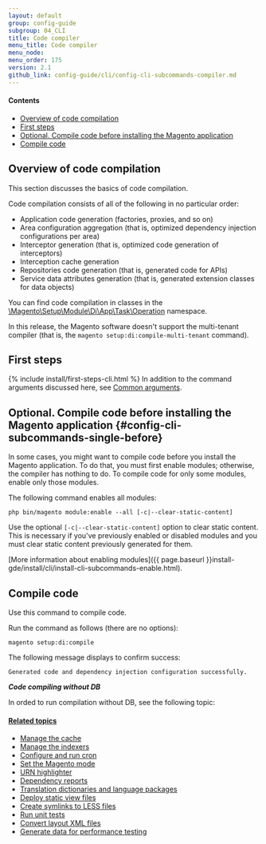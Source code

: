 ```yaml
---
layout: default
group: config-guide
subgroup: 04_CLI
title: Code compiler
menu_title: Code compiler
menu_node: 
menu_order: 175
version: 2.1
github_link: config-guide/cli/config-cli-subcommands-compiler.md
---
```


#### Contents

*	<a href="#config-cli-subcommands-compile-overview">Overview of code compilation</a>
*	<a href="#config-cli-before">First steps</a>
*	[Optional. Compile code before installing the Magento application](#config-cli-subcommands-single-before)
*	<a href="#config-cli-subcommands-single">Compile code</a>

<h2 id="config-cli-subcommands-compile-overview">Overview of code compilation</h2>
<p>This section discusses the basics of code compilation.</p>
<p>Code compilation consists of all of the following in no particular order:</p>
<ul><li>Application code generation (factories, proxies, and so on)</li>
<li>Area configuration aggregation (that is, optimized dependency injection configurations per area)</li>
<li>Interceptor generation (that is, optimized code generation of interceptors)</li>
<li>Interception cache generation</li>
<li>Repositories code generation (that is, generated code for APIs)</li>
<li>Service data attributes generation (that is, generated extension classes for data objects)</li></ul>
<p>You can find code compilation in classes in the <a href="{{ site.mage2100url }}setup/src/Magento/Setup/Module/Di/App/Task/Operation" target="_blank">\Magento\Setup\Module\Di\App\Task\Operation</a> namespace.</p> 

<div class="bs-callout bs-callout-warning">
    <p>In this release, the Magento software doesn't support the multi-tenant compiler (that is, the <code>magento setup:di:compile-multi-tenant</code> command).</p>
</div>

<h2 id="config-cli-before">First steps</h2>
{% include install/first-steps-cli.html %}
In addition to the command arguments discussed here, see <a href="{{ site.gdeurl21 }}config-guide/cli/config-cli-subcommands.html#config-cli-subcommands-common">Common arguments</a>.

## Optional. Compile code before installing the Magento application {#config-cli-subcommands-single-before}
In some cases, you might want to compile code before you install the Magento application. To do that, you must first enable modules; otherwise, the compiler has nothing to do. To compile code for only some modules, enable only those modules.

The following command enables all modules:

	php bin/magento module:enable --all [-c|--clear-static-content]

Use the optional `[-c|--clear-static-content]` option to clear static content. This is necessary if you've previously enabled or disabled modules and you must clear static content previously generated for them.

[More information about enabling modules]({{ page.baseurl }}install-gde/install/cli/install-cli-subcommands-enable.html).

<h2 id="config-cli-subcommands-single">Compile code</h2>
Use this command to compile code. 

Run the command as follows (there are no options):

	magento setup:di:compile

The following message displays to confirm success:

	Generated code and dependency injection configuration successfully.

***Code compiling without DB***
 
In orded to run compilation without DB, see the following topic: <a href="{{ site.gdeurl21 }}config-guide/cli/config-cli-subcommands-static-view.html#deploy_without_db">
#### Related topics

*	<a href="{{ site.gdeurl21 }}config-guide/cli/config-cli-subcommands-cache.html">Manage the cache</a>
*	<a href="{{ site.gdeurl21 }}config-guide/cli/config-cli-subcommands-index.html">Manage the indexers</a>
*	<a href="{{ site.gdeurl21 }}config-guide/cli/config-cli-subcommands-cron.html">Configure and run cron</a>
*	<a href="{{ site.gdeurl21 }}config-guide/cli/config-cli-subcommands-mode.html">Set the Magento mode</a>
*	<a href="{{ site.gdeurl21 }}config-guide/cli/config-cli-subcommands-urn.html">URN highlighter</a>
*	<a href="{{ site.gdeurl21 }}config-guide/cli/config-cli-subcommands-depen.html">Dependency reports</a>
*	<a href="{{ site.gdeurl21 }}config-guide/cli/config-cli-subcommands-i18n.html">Translation dictionaries and language packages</a>
*	<a href="{{ site.gdeurl21 }}config-guide/cli/config-cli-subcommands-static-view.html">Deploy static view files</a>
*	<a href="{{ site.gdeurl21 }}config-guide/cli/config-cli-subcommands-less-sass.html">Create symlinks to LESS files</a>
*	<a href="{{ site.gdeurl21 }}config-guide/cli/config-cli-subcommands-test.html">Run unit tests</a>
*	<a href="{{ site.gdeurl21 }}config-guide/cli/config-cli-subcommands-layout-xml.html">Convert layout XML files</a>
*	<a href="{{ site.gdeurl21 }}config-guide/cli/config-cli-subcommands-perf-data.html">Generate data for performance testing</a>
